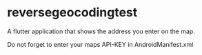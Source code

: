 # reversegeocodingtest

A flutter application that shows the address you enter on the map.

Do not forget to enter your maps API-KEY in AndroidManifest.xml
